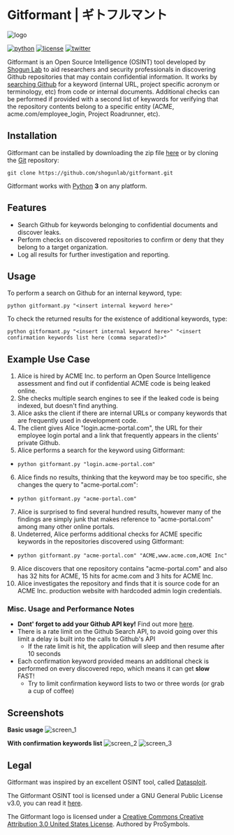 # Gitformant | ギトフルマント
![logo](https://i.imgur.com/rflqsil.png "Gitformant Logo")

[![python](https://img.shields.io/badge/python-2.7-brightgreen.svg)](https://www.python.org/downloads/) [![license](https://img.shields.io/aur/license/yaourt.svg)](https://github.com/) [![twitter](https://img.shields.io/badge/twitter-%40shogun__lab-0084b4.svg)](https://twitter.com/shogun_lab)

Gitformant is an Open Source Intelligence (OSINT) tool developed by [Shogun Lab](http://www.shogunlab.com/) to aid researchers and security professionals in discovering Github repositories that may contain confidential information. It works by [searching Github](https://developer.github.com/v3/search/) for a keyword (internal URL, project specific acronym or terminology, etc) from code or internal documents. Additional checks can be performed if provided with a second list of keywords for verifying that the repository contents belong to a specific entity (ACME, acme.com/employee_login, Project Roadrunner, etc).

## Installation
Gitformant can be installed by downloading the zip file [here](https://github.com/shogunlab/gitformant/archive/master.zip) or by cloning the [Git](https://github.com/shogunlab/gitformant.git) repository:

`git clone https://github.com/shogunlab/gitformant.git`

Gitformant works with [Python](http://www.python.org/download/) **3** on any platform.

## Features
- Search Github for keywords belonging to confidential documents and discover leaks.
- Perform checks on discovered repositories to confirm or deny that they belong to a target organization.
- Log all results for further investigation and reporting.

## Usage
To perform a search on Github for an internal keyword, type:

`python gitformant.py "<insert internal keyword here>"`

To check the returned results for the existence of additional keywords, type:

`python gitformant.py "<insert internal keyword here>" "<insert confirmation keywords list here (comma separated)>"`

## Example Use Case
1. Alice is hired by ACME Inc. to perform an Open Source Intelligence assessment and find out if confidential ACME code is being leaked online.
2. She checks multiple search engines to see if the leaked code is being indexed, but doesn't find anything.
3. Alice asks the client if there are internal URLs or company keywords that are frequently used in development code.
4. The client gives Alice "login.acme-portal.com", the URL for their employee login portal and a link that frequently appears in the clients' private Github.
5. Alice performs a search for the keyword using Gitformant:
- `python gitformant.py "login.acme-portal.com"`
6. Alice finds no results, thinking that the keyword may be too specific, she changes the query to "acme-portal.com":
- `python gitformant.py "acme-portal.com"`
7. Alice is surprised to find several hundred results, however many of the findings are simply junk that makes reference to "acme-portal.com" among many other online portals.
8. Undeterred, Alice performs additional checks for ACME specific keywords in the repositories discovered using Gitformant:
- `python gitformant.py "acme-portal.com" "ACME,www.acme.com,ACME Inc"`
9. Alice discovers that one repository contains "acme-portal.com" and also has 32 hits for ACME, 15 hits for acme.com and 3 hits for ACME Inc.
10. Alice investigates the repository and finds that it is source code for an ACME Inc. production website with hardcoded admin login credentials.


### Misc. Usage and Performance Notes
- **Dont' forget to add your Github API key!** Find out more [here](https://help.github.com/articles/creating-a-personal-access-token-for-the-command-line/).
- There is a rate limit on the Github Search API, to avoid going over this limit a delay is built into the calls to Github's API
    - If the rate limit is hit, the application will sleep and then resume after 10 seconds
- Each confirmation keyword provided means an additional check is performed on every discovered repo, which means it can get **slow** FAST!
    - Try to limit confirmation keyword lists to two or three words (or grab a cup of coffee)

## Screenshots
**Basic usage**
![screen_1](https://i.imgur.com/m3OMqiF.png?1 "Gitformant Screenshot #1")

**With confirmation keywords list**
![screen_2](https://i.imgur.com/7lNK9i8.png?1 "Gitformant Screenshot #2")
![screen_3](https://i.imgur.com/EZ30blE.png?2 "Gitformant Screenshot #3")

## Legal
Gitformant was inspired by an excellent OSINT tool, called [Datasploit](https://github.com/DataSploit/datasploit).

The Gitformant OSINT tool is licensed under a GNU General Public License v3.0, you can read it [here](https://github.com/shogunlab/gitformant/blob/master/LICENSE.md).

The Gitformant logo is licensed under a [Creative Commons Creative Attribution 3.0 United States License](https://creativecommons.org/licenses/by/3.0/us/legalcode). Authored by ProSymbols.
